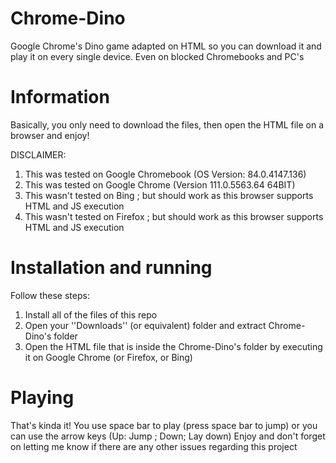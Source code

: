 # Chrome-Dino
Google Chrome's Dino game adapted on HTML so you can download it and play it on every single device. Even on blocked Chromebooks and PC's

# Information
Basically, you only need to download the files, then open the HTML file on a browser and enjoy!

DISCLAIMER:
1. This was tested on Google Chromebook (OS Version: 84.0.4147.136)
2. This was tested on Google Chrome (Version 111.0.5563.64 64BIT)
3. This wasn't tested on Bing ; but should work as this browser supports HTML and JS execution
4. This wasn't tested on Firefox ; but should work as this browser supports HTML and JS execution

# Installation and running
Follow these steps:
1. Install all of the files of this repo
2. Open your ''Downloads'' (or equivalent) folder and extract Chrome-Dino's folder
3. Open the HTML file that is inside the Chrome-Dino's folder by executing it on Google Chrome (or Firefox, or Bing)


# Playing
That's kinda it! You use space bar to play (press space bar to jump) or you can use the arrow keys (Up: Jump ; Down; Lay down)
Enjoy and don't forget on letting me know if there are any other issues regarding this project




